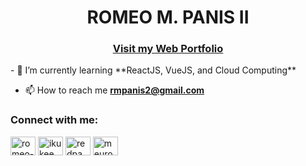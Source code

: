 <h1 align="center">ROMEO M. PANIS II</h1>
<h3 align="center"><a href="https://romeo-portfolio.vercel.app">Visit my Web Portfolio</a></h3>
- 🌱 I’m currently learning **ReactJS, VueJS, and Cloud Computing**

- 📫 How to reach me **rmpanis2@gmail.com**

<h3 align="left">Connect with me:</h3>
<p align="left">
<a href="https://linkedin.com/in/romeo-panis-ii-a43b2b270" target="blank"><img align="center" src="https://raw.githubusercontent.com/rahuldkjain/github-profile-readme-generator/master/src/images/icons/Social/linked-in-alt.svg" alt="romeo-panis-ii-a43b2b270" height="30" width="40" /></a>
<a href="https://fb.com/ikukee" target="blank"><img align="center" src="https://raw.githubusercontent.com/rahuldkjain/github-profile-readme-generator/master/src/images/icons/Social/facebook.svg" alt="ikukee" height="30" width="40" /></a>
<a href="https://instagram.com/redpa" target="blank"><img align="center" src="https://raw.githubusercontent.com/rahuldkjain/github-profile-readme-generator/master/src/images/icons/Social/instagram.svg" alt="redpa" height="30" width="40" /></a>
<a href="https://discord.gg/meuro" target="blank"><img align="center" src="https://raw.githubusercontent.com/rahuldkjain/github-profile-readme-generator/master/src/images/icons/Social/discord.svg" alt="meuro" height="30" width="40" /></a>
</p>
